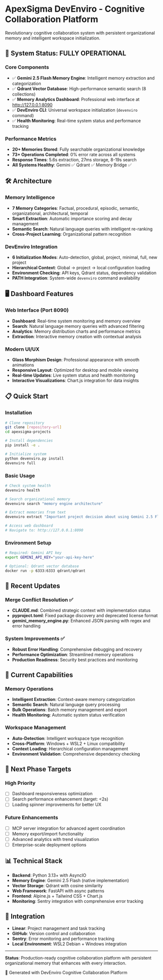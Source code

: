 # ApexSigma DevEnviro - Cognitive Collaboration Platform

Revolutionary cognitive collaboration system with persistent organizational memory and intelligent workspace initialization.

## 🚀 System Status: FULLY OPERATIONAL

### Core Components
- ✅ **Gemini 2.5 Flash Memory Engine**: Intelligent memory extraction and categorization
- ✅ **Qdrant Vector Database**: High-performance semantic search (8 collections)
- ✅ **Memory Analytics Dashboard**: Professional web interface at http://127.0.0.1:8090
- ✅ **DevEnviro CLI**: Universal workspace initialization (`devenviro` command)
- ✅ **Health Monitoring**: Real-time system status and performance tracking

### Performance Metrics
- **20+ Memories Stored**: Fully searchable organizational knowledge
- **73+ Operations Completed**: 0% error rate across all systems
- **Response Times**: 5.6s extraction, 27ms storage, 8-19s search
- **All Systems Healthy**: Gemini ✅ Qdrant ✅ Memory Bridge ✅

## 🛠️ Architecture

### Memory Intelligence
- **7 Memory Categories**: Factual, procedural, episodic, semantic, organizational, architectural, temporal
- **Smart Extraction**: Automatic importance scoring and decay management
- **Semantic Search**: Natural language queries with intelligent re-ranking
- **Cross-Project Learning**: Organizational pattern recognition

### DevEnviro Integration
- **6 Initialization Modes**: Auto-detection, global, project, minimal, full, new project
- **Hierarchical Context**: Global → project → local configuration loading
- **Environment Checking**: API keys, Qdrant status, dependency validation
- **PATH Integration**: System-wide `devenviro` command availability

## 🖥️ Dashboard Features

### Web Interface (Port 8090)
- **Dashboard**: Real-time system monitoring and memory overview
- **Search**: Natural language memory queries with advanced filtering
- **Analytics**: Memory distribution charts and performance metrics
- **Extraction**: Interactive memory creation with contextual analysis

### Modern UI/UX
- **Glass Morphism Design**: Professional appearance with smooth animations
- **Responsive Layout**: Optimized for desktop and mobile viewing
- **Real-time Updates**: Live system status and health monitoring
- **Interactive Visualizations**: Chart.js integration for data insights

## 📋 Quick Start

### Installation
```bash
# Clone repository
git clone [repository-url]
cd apexsigma-projects

# Install dependencies
pip install -e .

# Initialize system
python devenviro.py install
devenviro full
```

### Basic Usage
```bash
# Check system health
devenviro health

# Search organizational memory
devenviro search "memory engine architecture"

# Extract memories from text
devenviro extract "Important project decision about using Gemini 2.5 Flash"

# Access web dashboard
# Navigate to: http://127.0.0.1:8090
```

### Environment Setup
```bash
# Required: Gemini API key
export GEMINI_API_KEY="your-api-key-here"

# Optional: Qdrant vector database
docker run -p 6333:6333 qdrant/qdrant
```

## 🔧 Recent Updates

### Merge Conflict Resolution ✅
- **CLAUDE.md**: Combined strategic context with implementation status
- **pyproject.toml**: Fixed package discovery and deprecated license format
- **gemini_memory_engine.py**: Enhanced JSON parsing with regex and error handling

### System Improvements ✅
- **Robust Error Handling**: Comprehensive debugging and recovery
- **Performance Optimization**: Streamlined memory operations
- **Production Readiness**: Security best practices and monitoring

## 🎯 Current Capabilities

### Memory Operations
- **Intelligent Extraction**: Context-aware memory categorization
- **Semantic Search**: Natural language query processing
- **Bulk Operations**: Batch memory management and export
- **Health Monitoring**: Automatic system status verification

### Workspace Management
- **Auto-Detection**: Intelligent workspace type recognition
- **Cross-Platform**: Windows + WSL2 + Linux compatibility
- **Context Loading**: Hierarchical configuration management
- **Environment Validation**: Comprehensive dependency checking

## 🚀 Next Phase Targets

### High Priority
- [ ] Dashboard responsiveness optimization
- [ ] Search performance enhancement (target: <2s)
- [ ] Loading spinner improvements for better UX

### Future Enhancements
- [ ] MCP server integration for advanced agent coordination
- [ ] Memory export/import functionality
- [ ] Advanced analytics with trend visualization
- [ ] Enterprise-scale deployment options

## 📊 Technical Stack

- **Backend**: Python 3.13+ with AsyncIO
- **Memory Engine**: Gemini 2.5 Flash (native implementation)
- **Vector Storage**: Qdrant with cosine similarity
- **Web Framework**: FastAPI with async patterns
- **Frontend**: Alpine.js + Tailwind CSS + Chart.js
- **Monitoring**: Sentry integration with comprehensive error tracking

## 🔗 Integration

- **Linear**: Project management and task tracking
- **GitHub**: Version control and collaboration
- **Sentry**: Error monitoring and performance tracking
- **Local Environment**: WSL2 Debian + Windows integration

---

**Status**: Production-ready cognitive collaboration platform with persistent organizational memory that enhances with every interaction.

🤖 Generated with DevEnviro Cognitive Collaboration Platform
